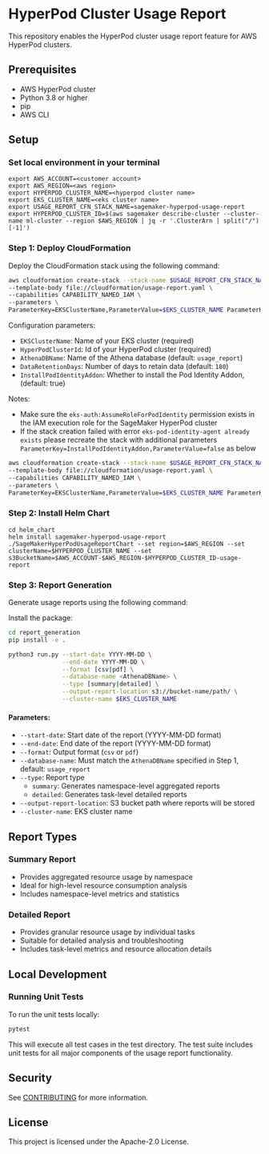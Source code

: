 # HyperPod Cluster Usage Report

This repository enables the HyperPod cluster usage report feature for AWS HyperPod clusters.

## Prerequisites

- AWS HyperPod cluster
- Python 3.8 or higher
- pip
- AWS CLI

## Setup

### Set local environment in your terminal
```
export AWS_ACCOUNT=<customer account>
export AWS_REGION=<aws region>
export HYPERPOD_CLUSTER_NAME=<hyperpod cluster name>
export EKS_CLUSTER_NAME=<eks cluster name>
export USAGE_REPORT_CFN_STACK_NAME=sagemaker-hyperpod-usage-report
export HYPERPOD_CLUSTER_ID=$(aws sagemaker describe-cluster --cluster-name ml-cluster --region $AWS_REGION | jq -r '.ClusterArn | split("/")[-1]')
```

### Step 1: Deploy CloudFormation

Deploy the CloudFormation stack using the following command:

```bash
aws cloudformation create-stack --stack-name $USAGE_REPORT_CFN_STACK_NAME \
--template-body file://cloudformation/usage-report.yaml \
--capabilities CAPABILITY_NAMED_IAM \
--parameters \
ParameterKey=EKSClusterName,ParameterValue=$EKS_CLUSTER_NAME ParameterKey=HyperPodClusterId,ParameterValue=$HYPERPOD_CLUSTER_ID
```
Configuration parameters:

- `EKSClusterName`: Name of your EKS cluster (required)
- `HyperPodClusterId`: Id of your HyperPod cluster (required)
- `AthenaDBName`: Name of the Athena database (default: `usage_report`)
- `DataRetentionDays`: Number of days to retain data (default: `180`)
- `InstallPodIdentityAddon`: Whether to install the Pod Identity Addon, (default: true)

Notes:
- Make sure the `eks-auth:AssumeRoleForPodIdentity` permission exists in the IAM execution role for the SageMaker HyperPod cluster
- If the stack creation failed with error `eks-pod-identity-agent already exists` please recreate the stack with additional parameters `ParameterKey=InstallPodIdentityAddon,ParameterValue=false` as below 
```bash
aws cloudformation create-stack --stack-name $USAGE_REPORT_CFN_STACK_NAME \
--template-body file://cloudformation/usage-report.yaml \
--capabilities CAPABILITY_NAMED_IAM \
--parameters \
ParameterKey=EKSClusterName,ParameterValue=$EKS_CLUSTER_NAME ParameterKey=HyperPodClusterId,ParameterValue=$HYPERPOD_CLUSTER_ID ParameterKey=InstallPodIdentityAddon,ParameterValue=false
```

### Step 2: Install Helm Chart
```
cd helm_chart
helm install sagemaker-hyperpod-usage-report ./SageMakerHyperPodUsageReportChart --set region=$AWS_REGION --set clusterName=$HYPERPOD_CLUSTER_NAME --set s3BucketName=$AWS_ACCOUNT-$AWS_REGION-$HYPERPOD_CLUSTER_ID-usage-report
```
### Step 3: Report Generation
Generate usage reports using the following command:

Install the package:

```bash
cd report_generation
pip install -e .
```

```bash
python3 run.py --start-date YYYY-MM-DD \
               --end-date YYYY-MM-DD \
               --format [csv|pdf] \
               --database-name <AthenaDBName> \
               --type [summary|detailed] \
               --output-report-location s3://bucket-name/path/ \
               --cluster-name $EKS_CLUSTER_NAME
```
#### Parameters:
- `--start-date`: Start date of the report (YYYY-MM-DD format)
- `--end-date`: End date of the report (YYYY-MM-DD format)
- `--format`: Output format (`csv` or `pdf`)
- `--database-name`: Must match the `AthenaDBName` specified in Step 1, default: `usage_report` 
- `--type`: Report type
  - `summary`: Generates namespace-level aggregated reports
  - `detailed`: Generates task-level detailed reports
- `--output-report-location`: S3 bucket path where reports will be stored
- `--cluster-name`: EKS cluster name

## Report Types

### Summary Report
- Provides aggregated resource usage by namespace
- Ideal for high-level resource consumption analysis
- Includes namespace-level metrics and statistics

### Detailed Report
- Provides granular resource usage by individual tasks
- Suitable for detailed analysis and troubleshooting
- Includes task-level metrics and resource allocation details

## Local Development

### Running Unit Tests

To run the unit tests locally:
```bash
pytest
```
This will execute all test cases in the test directory. The test suite includes unit tests for all major components of the usage report functionality.

## Security

See [CONTRIBUTING](CONTRIBUTING.md#security-issue-notifications) for more information.

## License

This project is licensed under the Apache-2.0 License.

